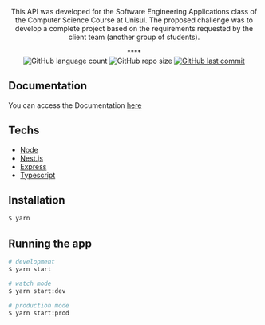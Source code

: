 <div align="center">
  <p>
This API was developed for the Software Engineering Applications class of the Computer Science Course at Unisul. The proposed challenge was to develop a complete project based on the requirements requested by the client team (another group of students).
</p>****
<br/>

  <div>
    <img alt="GitHub language count" src="https://img.shields.io/github/languages/count/anajuliabit/api-barber-shop-village?color=%233a86ff">
    <img alt="GitHub repo size" src="https://img.shields.io/github/repo-size/anajuliabit/api-barber-shop-village?color=233a86ff">
    <a href="https://github.com/anajuliabit/megahack-sebrae-backend/commits/master">
      <img alt="GitHub last commit" src="https://img.shields.io/github/last-commit/anajuliabit/api-barber-shop-village?color=%233a86ff">
    </a>
  </div>
</div>


## Documentation
You can access the Documentation [here](https://github.com/anajuliabit/api-barber-shop-village/wiki/Documentation)

## Techs

- [Node](https://nodejs.org/en/)
- [Nest.js](https://nestjs.com/)
- [Express](https://expressjs.com/pt-br/)
- [Typescript](https://www.typescriptlang.org/)

## Installation

```bash
$ yarn
```

## Running the app

```bash
# development
$ yarn start

# watch mode
$ yarn start:dev

# production mode
$ yarn start:prod
```